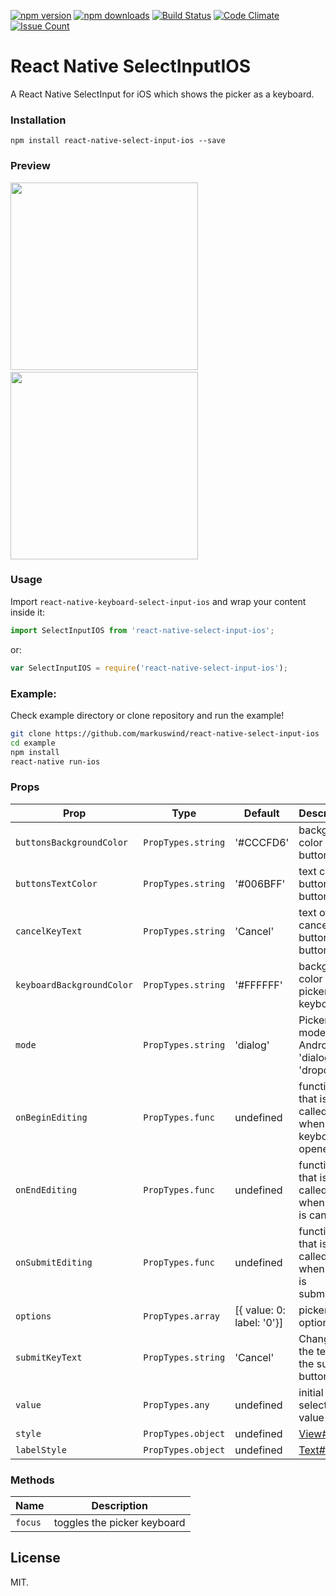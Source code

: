 [![npm version](https://img.shields.io/npm/v/react-native-select-input-ios.svg?style=flat-square)](https://www.npmjs.com/package/react-native-select-input-ios)
[![npm downloads](https://img.shields.io/npm/dm/react-native-select-input-ios.svg?style=flat-square)](https://www.npmjs.com/package/react-native-select-input-ios)
[![Build Status](https://travis-ci.org/markuswind/react-native-select-input-ios.svg?branch=master)](https://travis-ci.org/markuswind/react-native-select-input-ios)
[![Code Climate](https://codeclimate.com/github/markuswind/react-native-select-input-ios/badges/gpa.svg)](https://codeclimate.com/github/markuswind/react-native-select-input-ios)
[![Issue Count](https://codeclimate.com/github/markuswind/react-native-select-input-ios/badges/issue_count.svg)](https://codeclimate.com/github/markuswind/react-native-select-input-ios)

# React Native SelectInputIOS

A React Native SelectInput for iOS which shows the picker as a keyboard.

### Installation
`npm install react-native-select-input-ios --save`

### Preview
<img src="https://github.com/markuswind/react-native-select-input-ios/blob/master/screenshots/example.ios.gif?raw=true" width=300px/>&nbsp;&nbsp;&nbsp;&nbsp;&nbsp;&nbsp;&nbsp;&nbsp;&nbsp;&nbsp;<img src="https://github.com/markuswind/react-native-select-input-ios/blob/master/screenshots/example.android.gif?raw=true" width=300px/>

### Usage
Import ``react-native-keyboard-select-input-ios`` and wrap your content inside
it:

```js
import SelectInputIOS from 'react-native-select-input-ios';
```

or:
```js
var SelectInputIOS = require('react-native-select-input-ios');
```

### Example:
Check example directory or clone repository and run the example!

```bash
git clone https://github.com/markuswind/react-native-select-input-ios
cd example
npm install
react-native run-ios
```

### Props

| **Prop**                  | **Type**         | **Default** | **Description**                                                                          |
|---------------------------|------------------|-------------|------------------------------------------------------------------------------------------|
| `buttonsBackgroundColor`  | `PropTypes.string` | '#CCCFD6'   | background color of buttons bar                 |
| `buttonsTextColor`        | `PropTypes.string` | '#006BFF'   | text color buttons in buttons bar               |
| `cancelKeyText`           | `PropTypes.string` | 'Cancel'    | text of cancel button in buttons bar            |
| `keyboardBackgroundColor` | `PropTypes.string` | '#FFFFFF'   | background color of picker keyboard             |
| `mode`                    | `PropTypes.string` | 'dialog'    | Picker mode on Android, 'dialog' or 'dropdown'  |
| `onBeginEditing`          | `PropTypes.func`   | undefined   | function that is called when keyboard is opened |
| `onEndEditing`            | `PropTypes.func`   | undefined   | function that is called when input is canceled  |
| `onSubmitEditing`         | `PropTypes.func`   | undefined   | function that is called when input is submitted |
| `options`                 | `PropTypes.array`  | [{ value: 0: label: '0'}] | picker options                    |
| `submitKeyText`           | `PropTypes.string` | 'Cancel'    | Changes the text of the submit button           |
| `value`                   | `PropTypes.any`    | undefined   | initial selected value                          |
| `style`                   | `PropTypes.object` | undefined   | [View#style](https://facebook.github.io/react-native/docs/view.html#style "View#style")|
| `labelStyle`              | `PropTypes.object` | undefined   | [Text#style](https://facebook.github.io/react-native/docs/text.html#style "Text#style") |

### Methods
| **Name**  | **Description**             |
|-----------|-----------------------------|
| `focus`   | toggles the picker keyboard |

## License

MIT.

